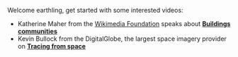 Welcome earthling, get started with some interested videos:

- Katherine Maher from the [Wikimedia Foundation]() speaks about **[Buildings communities](https://www.youtube.com/watch?v=ywGuz1586M0&index=41&list=PLqjPa29lMiE3eR-gK80irr3xdUiRbIMeg)**
- Kevin Bullock from the DigitalGlobe, the largest space imagery provider on **[Tracing from space](https://www.youtube.com/watch?v=1dh60heskmo&list=PLqjPa29lMiE3eR-gK80irr3xdUiRbIMeg&index=40)**
